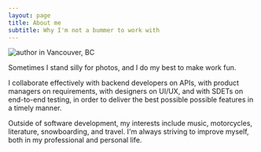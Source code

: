```yaml
---
layout: page
title: About me
subtitle: Why I'm not a bummer to work with
---
```


<img src="{{ '/assets/img/vancouver.jpg' }}" alt="author in Vancouver, BC" />

Sometimes I stand silly for photos, and I do my best to make work fun.

I collaborate effectively with backend developers on APIs, with product managers on requirements, with designers on UI/UX, and with SDETs on end-to-end testing, in order to deliver the best possible possible features in a timely manner.

Outside of software development, my interests include music, motorcycles, literature, snowboarding, and travel. I'm always striving to improve myself, both in my professional and personal life.
